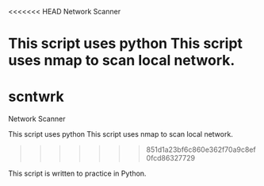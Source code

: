 <<<<<<< HEAD
Network Scanner

This script uses python This script uses nmap to scan local network.
=======
# scntwrk
Network Scanner

This script uses python
This script uses nmap to scan local network.
>>>>>>> 851d1a23bf6c860e362f70a9c8ef0fcd86327729

This script is written to practice in Python.
